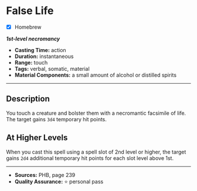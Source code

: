 # False Life
- [x] Homebrew

***1st-level necromancy***
- **Casting Time:** action
- **Duration:** instantaneous
- **Range:** touch
- **Tags:** verbal, somatic, material
- **Material Components:** a small amount of alcohol or distilled spirits

---

## Description
You touch a creature and bolster them with a necromantic facsimile of life.
The target gains `3d4` temporary hit points.

## At Higher Levels
When you cast this spell using a spell slot of 2nd level or higher, the target gains `2d4` additional temporary hit points for each slot level above 1st.

---

- **Sources:** PHB, page 239
- **Quality Assurance:** :star: personal pass
